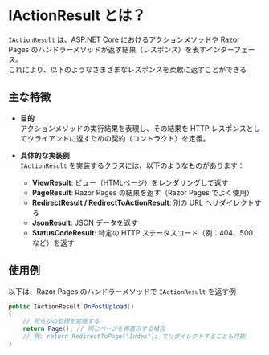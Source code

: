 # IActionResult とは？

`IActionResult` は、ASP.NET Core におけるアクションメソッドや Razor Pages のハンドラーメソッドが返す結果（レスポンス）を表すインターフェース。  
これにより、以下のようなさまざまなレスポンスを柔軟に返すことができる

## 主な特徴

- **目的**  
  アクションメソッドの実行結果を表現し、その結果を HTTP レスポンスとしてクライアントに返すための契約（コントラクト）を定義。

- **具体的な実装例**  
  `IActionResult` を実装するクラスには、以下のようなものがあります：
  - **ViewResult**: ビュー（HTMLページ）をレンダリングして返す
  - **PageResult**: Razor Pages の結果を返す（Razor Pages でよく使用）
  - **RedirectResult / RedirectToActionResult**: 別の URL へリダイレクトする
  - **JsonResult**: JSON データを返す
  - **StatusCodeResult**: 特定の HTTP ステータスコード（例：404、500 など）を返す

## 使用例

以下は、Razor Pages のハンドラーメソッドで `IActionResult` を返す例

```csharp
public IActionResult OnPostUpload()
{
    // 何らかの処理を実施する
    return Page(); // 同じページを再表示する場合
    // 例: return RedirectToPage("Index"); でリダイレクトすることも可能
}

